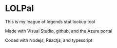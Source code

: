 # LOLPal

This is my league of legends stat lookup tool

Made with Visual Studio, github, and the Azure portal

Coded with Nodejs, Reactjs, and typescript
